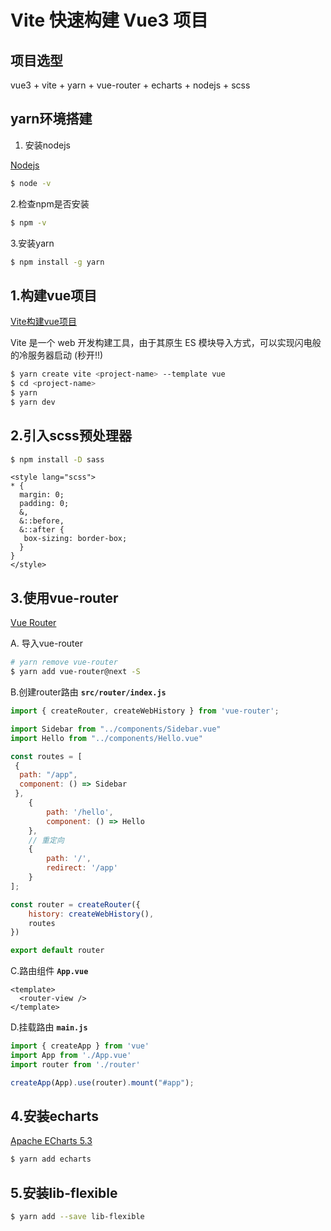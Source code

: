# Vite 快速构建 Vue3 项目

## 项目选型

vue3 + vite + yarn + vue-router + echarts + nodejs + scss

## yarn环境搭建

1. 安装nodejs

[Nodejs](https://nodejs.org/en/)


```sh
$ node -v
```
2.检查npm是否安装
```sh
$ npm -v
```
3.安装yarn
```sh
$ npm install -g yarn
```

## 1.构建vue项目

[Vite构建vue项目](https://v3.cn.vuejs.org/guide/installation.html#vite)

Vite 是一个 web 开发构建工具，由于其原生 ES 模块导入方式，可以实现闪电般的冷服务器启动 (秒开!!)


```sh
$ yarn create vite <project-name> --template vue
$ cd <project-name>
$ yarn
$ yarn dev
```

## 2.引入scss预处理器

```sh
$ npm install -D sass
```
```vue
<style lang="scss">
* {
  margin: 0;
  padding: 0;
  &,
  &::before,
  &::after {
   box-sizing: border-box;
  }
}
</style>
```

## 3.使用vue-router

[Vue Router](https://router.vuejs.org/zh/guide/#javascript)

A. 导入vue-router
```sh
# yarn remove vue-router
$ yarn add vue-router@next -S
```

B.创建router路由
**`src/router/index.js`**
```js
import { createRouter, createWebHistory } from 'vue-router';

import Sidebar from "../components/Sidebar.vue"
import Hello from "../components/Hello.vue"

const routes = [
 {
  path: "/app",
  component: () => Sidebar
 },
    {
        path: '/hello',
        component: () => Hello
    },
    // 重定向
    {
        path: '/',
        redirect: '/app'
    }
];

const router = createRouter({
    history: createWebHistory(),
    routes
})

export default router
```

C.路由组件
**`App.vue`**
```vue
<template>
  <router-view />
</template>
```

D.挂载路由
**`main.js`**
```js
import { createApp } from 'vue'
import App from './App.vue'
import router from './router'

createApp(App).use(router).mount("#app");
```

## 4.安装echarts

[Apache ECharts 5.3](https://echarts.apache.org/zh/index.html)

```sh
$ yarn add echarts
```

## 5.安装lib-flexible

```sh
$ yarn add --save lib-flexible
```

